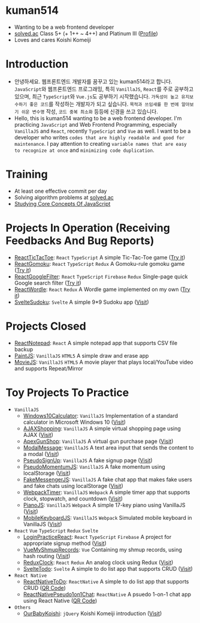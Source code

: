 # kuman514
- Wanting to be a web frontend developer
- [solved.ac](https://solved.ac/) Class 5+ (+ 1++ ~ 4++) and Platinum III ([Profile](https://solved.ac/profile/kuman514))
- Loves and cares Koishi Komeiji

# Introduction
- 안녕하세요. 웹프론트엔드 개발자를 꿈꾸고 있는 kuman514라고 합니다.
`JavaScript`와 웹프론트엔드 프로그래밍, 특히 `VanillaJS`, `React`를 주로 공부하고 있으며, 최근 `TypeScript`와 `Vue.js`도 공부하기 시작했습니다.
`가독성이 높고 유지보수하기 좋은 코드`를 작성하는 개발자가 되고 싶습니다.
`목적과 쓰임새를 한 번에 알아보기 쉬운 변수명` 작성, `코드 중복 최소화` 등등에 신경을 쓰고 있습니다.
- Hello, this is kuman514 wanting to be a web frontend developer.
I'm practicing `JavaScript` and Web Frontend Programming, especially `VanillaJS` and `React`, recently `TypeScript` and `Vue` as well.
I want to be a developer who writes `codes that are highly readable and good for maintenance`.
I pay attention to creating `variable names that are easy to recognize at once` and `minimizing code duplication`.

# Training
- At least one effective commit per day
- Solving algorithm problems at [solved.ac](https://solved.ac/)
- [Studying Core Concepts Of JavaScript](https://github.com/kuman514/JavaScriptCores#javascriptcores)

# Projects In Operation (Receiving Feedbacks And Bug Reports)
- [ReactTicTacToe](https://github.com/kuman514/tictactoe-react): `React` `TypeScript` A simple Tic-Tac-Toe game ([Try it](https://kuman514.github.io/tictactoe-react/))
- [ReactGomoku](https://github.com/kuman514/ReactGomoku): `React` `TypeScript` `Redux` A Gomoku-rule gomoku game ([Try it](https://kuman514.github.io/ReactGomoku/))
- [ReactGoogleFilter](https://github.com/kuman514/ReactGoogleFilter): `React` `TypeScript` `Firebase` `Redux` Single-page quick Google search filter ([Try it](https://kuman514.github.io/ReactGoogleFilter/))
- [ReactWordle](https://github.com/kuman514/ReactWordle): `React` `Redux` A Wordle game implemented on my own ([Try it](https://kuman514.github.io/ReactWordle/))
- [SvelteSudoku](https://github.com/kuman514/SvelteSudoku): `Svelte` A simple 9*9 Sudoku app ([Visit](https://kuman514.github.io/SvelteSudoku/))

# Projects Closed
- [ReactNotepad](https://github.com/kuman514/ReactNotepad): `React` A simple notepad app that supports CSV file backup
- [PaintJS](https://github.com/kuman514/PaintJS): `VanillaJS` `HTML5` A simple draw and erase app
- [MovieJS](https://github.com/kuman514/MovieJS): `VanillaJS` `HTML5` A movie player that plays local/YouTube video and supports Repeat/Mirror

# Toy Projects To Practice
- `VanillaJS`
  - [Windows10Calculator](https://github.com/kuman514/CalculatorPage): `VanillaJS` Implementation of a standard calculator in Microsoft Windows 10 ([Visit](https://kuman514.github.io/CalculatorPage/))
  - [AJAXShopping](https://github.com/kuman514/AJAXShopping): `VanillaJS` A simple virtual shopping page using AJAX ([Visit](https://kuman514.github.io/AJAXShopping/))
  - [ApexGunShop](https://github.com/kuman514/ApexGunshop): `VanillaJS` A virtual gun purchase page ([Visit](https://kuman514.github.io/ApexGunshop/))
  - [ModalMessage](https://github.com/kuman514/ModalMessage): `VanillaJS` A text area input that sends the content to a modal ([Visit](https://kuman514.github.io/ModalMessage/))
  - [PseudoSignUp](https://github.com/kuman514/PseudoSignUp): `VanillaJS` A fake signup page ([Visit](https://kuman514.github.io/PseudoSignUp/))
  - [PseudoMomentumJS](https://github.com/kuman514/PseudoMomentumJS/): `VanillaJS` A fake momentum using localStorage ([Visit](https://kuman514.github.io/PseudoMomentumJS/))
  - [FakeMessengerJS](https://github.com/kuman514/FakeMessengerJS/): `VanillaJS` A fake chat app that makes fake users and fake chats using localStorage ([Visit](https://kuman514.github.io/FakeMessengerJS/))
  - [WebpackTimer](https://github.com/kuman514/WebpackTimer): `VanillaJS` `Webpack` A simple timer app that supports clock, stopwatch, and countdown ([Visit](https://kuman514.github.io/WebpackTimer/))
  - [PianoJS](https://github.com/kuman514/PianoJS): `VanillaJS` `Webpack` A simple 17-key piano using VanillaJS ([Visit](https://kuman514.github.io/PianoJS/))
  - [MobileKeyboardJS](https://github.com/kuman514/MobileKeyboardJS): `VanillaJS` `Webpack` Simulated mobile keyboard in VanillaJS ([Visit](https://kuman514.github.io/MobileKeyboardJS/))
- `React` `Vue` `TypeScript` `Redux` `Svelte`
  - [LoginPracticeReact](https://github.com/kuman514/login-practice-react): `React` `TypeScript` `Firebase` A project for appropriate signup method ([Visit](https://kuman514.github.io/login-practice-react/))
  - [VueMyShmupRecords](https://github.com/kuman514/VueMyShmupRecords): `Vue` Containing my shmup records, using hash routing ([Visit](https://kuman514.github.io/VueMyShmupRecords))
  - [ReduxClock](https://github.com/kuman514/ReduxClock): `React` `Redux` An analog clock using Redux ([Visit](https://kuman514.github.io/ReduxClock/))
  - [SvelteTodo](https://github.com/kuman514/SvelteTodo): `Svelte` A simple to do list app that supports CRUD ([Visit](https://kuman514.github.io/SvelteTodo/))
- `React Native`
  - [ReactNativeToDo](https://github.com/kuman514/ReactNativeToDo): `ReactNative` A simple to do list app that supports CRUD ([QR Code](https://expo.dev/@kuman514/ReactNativeToDo))
  - [ReactNativePseudo1on1Chat](https://github.com/kuman514/ReactNativePseudo1on1Chat): `ReactNative` A psuedo 1-on-1 chat app using React Native ([QR Code](https://expo.dev/@kuman514/ReactNativePseudo1on1Chat))
- `Others`
  - [OurBabyKoishi](https://github.com/kuman514/BabyKoishiHTML): `jQuery` Koishi Komeiji introduction ([Visit](https://kuman514.github.io/BabyKoishiHTML/))
